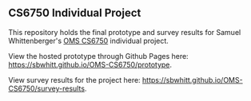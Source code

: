 ## CS6750 Individual Project

This repository holds the final prototype and survey results for Samuel Whittenberger's 
<a href="https://omscs.gatech.edu/cs-6750-human-computer-interaction" target="_blank">OMS CS6750</a> individual project. 

View the hosted prototype through Github Pages here: https://sbwhitt.github.io/OMS-CS6750/prototype.

View survey results for the project here: https://sbwhitt.github.io/OMS-CS6750/survey-results.
